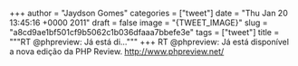 
+++
author = "Jaydson Gomes"
categories = ["tweet"]
date = "Thu Jan 20 13:45:16 +0000 2011"
draft = false
image = "{TWEET_IMAGE}"
slug = "a8cd9ae1bf501cf9b5062c1b036dfaaa7bbefe3e"
tags = ["tweet"]
title = """RT @phpreview: Já está di..."""
+++
RT @phpreview: Já está disponível a nova edição da PHP Review. http://www.phpreview.net/
